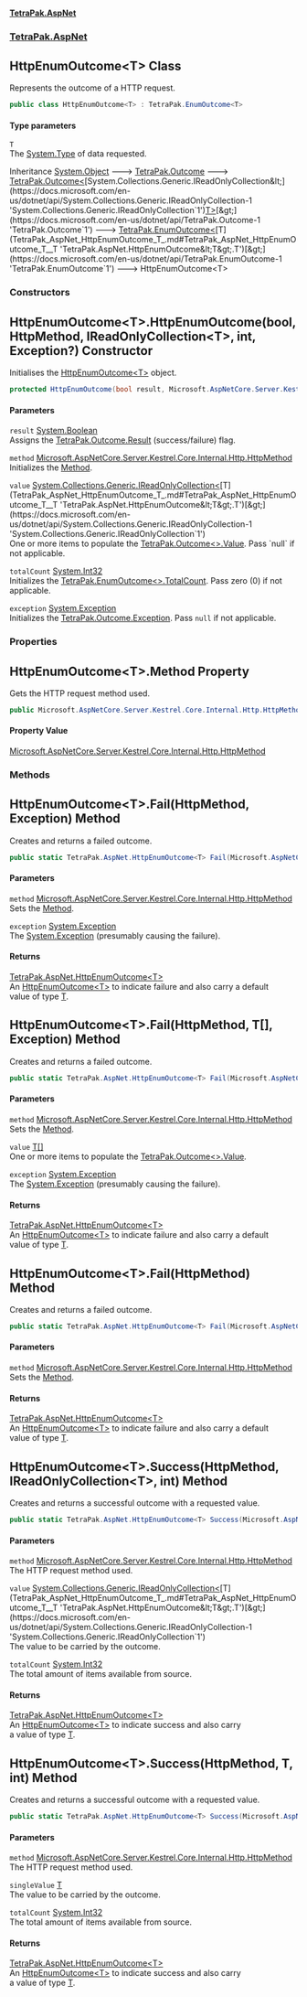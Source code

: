 #### [TetraPak.AspNet](index.md 'index')
### [TetraPak.AspNet](TetraPak_AspNet.md 'TetraPak.AspNet')
## HttpEnumOutcome&lt;T&gt; Class
Represents the outcome of a HTTP request.  
```csharp
public class HttpEnumOutcome<T> : TetraPak.EnumOutcome<T>
```
#### Type parameters
<a name='TetraPak_AspNet_HttpEnumOutcome_T__T'></a>
`T`  
The [System.Type](https://docs.microsoft.com/en-us/dotnet/api/System.Type 'System.Type') of data requested.  
  

Inheritance [System.Object](https://docs.microsoft.com/en-us/dotnet/api/System.Object 'System.Object') &#129106; [TetraPak.Outcome](https://docs.microsoft.com/en-us/dotnet/api/TetraPak.Outcome 'TetraPak.Outcome') &#129106; [TetraPak.Outcome&lt;](https://docs.microsoft.com/en-us/dotnet/api/TetraPak.Outcome-1 'TetraPak.Outcome`1')[System.Collections.Generic.IReadOnlyCollection&lt;](https://docs.microsoft.com/en-us/dotnet/api/System.Collections.Generic.IReadOnlyCollection-1 'System.Collections.Generic.IReadOnlyCollection`1')[T](TetraPak_AspNet_HttpEnumOutcome_T_.md#TetraPak_AspNet_HttpEnumOutcome_T__T 'TetraPak.AspNet.HttpEnumOutcome&lt;T&gt;.T')[&gt;](https://docs.microsoft.com/en-us/dotnet/api/System.Collections.Generic.IReadOnlyCollection-1 'System.Collections.Generic.IReadOnlyCollection`1')[&gt;](https://docs.microsoft.com/en-us/dotnet/api/TetraPak.Outcome-1 'TetraPak.Outcome`1') &#129106; [TetraPak.EnumOutcome&lt;](https://docs.microsoft.com/en-us/dotnet/api/TetraPak.EnumOutcome-1 'TetraPak.EnumOutcome`1')[T](TetraPak_AspNet_HttpEnumOutcome_T_.md#TetraPak_AspNet_HttpEnumOutcome_T__T 'TetraPak.AspNet.HttpEnumOutcome&lt;T&gt;.T')[&gt;](https://docs.microsoft.com/en-us/dotnet/api/TetraPak.EnumOutcome-1 'TetraPak.EnumOutcome`1') &#129106; HttpEnumOutcome&lt;T&gt;  
### Constructors
<a name='TetraPak_AspNet_HttpEnumOutcome_T__HttpEnumOutcome(bool_Microsoft_AspNetCore_Server_Kestrel_Core_Internal_Http_HttpMethod_System_Collections_Generic_IReadOnlyCollection_T__int_System_Exception_)'></a>
## HttpEnumOutcome&lt;T&gt;.HttpEnumOutcome(bool, HttpMethod, IReadOnlyCollection&lt;T&gt;, int, Exception?) Constructor
Initialises the [HttpEnumOutcome&lt;T&gt;](TetraPak_AspNet_HttpEnumOutcome_T_.md 'TetraPak.AspNet.HttpEnumOutcome&lt;T&gt;') object.   
```csharp
protected HttpEnumOutcome(bool result, Microsoft.AspNetCore.Server.Kestrel.Core.Internal.Http.HttpMethod method, System.Collections.Generic.IReadOnlyCollection<T> value, int totalCount, System.Exception? exception=null);
```
#### Parameters
<a name='TetraPak_AspNet_HttpEnumOutcome_T__HttpEnumOutcome(bool_Microsoft_AspNetCore_Server_Kestrel_Core_Internal_Http_HttpMethod_System_Collections_Generic_IReadOnlyCollection_T__int_System_Exception_)_result'></a>
`result` [System.Boolean](https://docs.microsoft.com/en-us/dotnet/api/System.Boolean 'System.Boolean')  
Assigns the [TetraPak.Outcome.Result](https://docs.microsoft.com/en-us/dotnet/api/TetraPak.Outcome.Result 'TetraPak.Outcome.Result') (success/failure) flag.  
  
<a name='TetraPak_AspNet_HttpEnumOutcome_T__HttpEnumOutcome(bool_Microsoft_AspNetCore_Server_Kestrel_Core_Internal_Http_HttpMethod_System_Collections_Generic_IReadOnlyCollection_T__int_System_Exception_)_method'></a>
`method` [Microsoft.AspNetCore.Server.Kestrel.Core.Internal.Http.HttpMethod](https://docs.microsoft.com/en-us/dotnet/api/Microsoft.AspNetCore.Server.Kestrel.Core.Internal.Http.HttpMethod 'Microsoft.AspNetCore.Server.Kestrel.Core.Internal.Http.HttpMethod')  
Initializes the [Method](TetraPak_AspNet_HttpEnumOutcome_T_.md#TetraPak_AspNet_HttpEnumOutcome_T__Method 'TetraPak.AspNet.HttpEnumOutcome&lt;T&gt;.Method').  
  
<a name='TetraPak_AspNet_HttpEnumOutcome_T__HttpEnumOutcome(bool_Microsoft_AspNetCore_Server_Kestrel_Core_Internal_Http_HttpMethod_System_Collections_Generic_IReadOnlyCollection_T__int_System_Exception_)_value'></a>
`value` [System.Collections.Generic.IReadOnlyCollection&lt;](https://docs.microsoft.com/en-us/dotnet/api/System.Collections.Generic.IReadOnlyCollection-1 'System.Collections.Generic.IReadOnlyCollection`1')[T](TetraPak_AspNet_HttpEnumOutcome_T_.md#TetraPak_AspNet_HttpEnumOutcome_T__T 'TetraPak.AspNet.HttpEnumOutcome&lt;T&gt;.T')[&gt;](https://docs.microsoft.com/en-us/dotnet/api/System.Collections.Generic.IReadOnlyCollection-1 'System.Collections.Generic.IReadOnlyCollection`1')  
One or more items to populate the [TetraPak.Outcome&lt;&gt;.Value](https://docs.microsoft.com/en-us/dotnet/api/TetraPak.Outcome-1.Value 'TetraPak.Outcome`1.Value'). Pass `null` if not applicable.  
  
<a name='TetraPak_AspNet_HttpEnumOutcome_T__HttpEnumOutcome(bool_Microsoft_AspNetCore_Server_Kestrel_Core_Internal_Http_HttpMethod_System_Collections_Generic_IReadOnlyCollection_T__int_System_Exception_)_totalCount'></a>
`totalCount` [System.Int32](https://docs.microsoft.com/en-us/dotnet/api/System.Int32 'System.Int32')  
Initializes the [TetraPak.EnumOutcome&lt;&gt;.TotalCount](https://docs.microsoft.com/en-us/dotnet/api/TetraPak.EnumOutcome-1.TotalCount 'TetraPak.EnumOutcome`1.TotalCount'). Pass zero (0) if not applicable.  
  
<a name='TetraPak_AspNet_HttpEnumOutcome_T__HttpEnumOutcome(bool_Microsoft_AspNetCore_Server_Kestrel_Core_Internal_Http_HttpMethod_System_Collections_Generic_IReadOnlyCollection_T__int_System_Exception_)_exception'></a>
`exception` [System.Exception](https://docs.microsoft.com/en-us/dotnet/api/System.Exception 'System.Exception')  
Initializes the [TetraPak.Outcome.Exception](https://docs.microsoft.com/en-us/dotnet/api/TetraPak.Outcome.Exception 'TetraPak.Outcome.Exception'). Pass `null` if not applicable.   
  
  
### Properties
<a name='TetraPak_AspNet_HttpEnumOutcome_T__Method'></a>
## HttpEnumOutcome&lt;T&gt;.Method Property
Gets the HTTP request method used.  
```csharp
public Microsoft.AspNetCore.Server.Kestrel.Core.Internal.Http.HttpMethod Method { get; }
```
#### Property Value
[Microsoft.AspNetCore.Server.Kestrel.Core.Internal.Http.HttpMethod](https://docs.microsoft.com/en-us/dotnet/api/Microsoft.AspNetCore.Server.Kestrel.Core.Internal.Http.HttpMethod 'Microsoft.AspNetCore.Server.Kestrel.Core.Internal.Http.HttpMethod')
  
### Methods
<a name='TetraPak_AspNet_HttpEnumOutcome_T__Fail(Microsoft_AspNetCore_Server_Kestrel_Core_Internal_Http_HttpMethod_System_Exception)'></a>
## HttpEnumOutcome&lt;T&gt;.Fail(HttpMethod, Exception) Method
Creates and returns a failed outcome.  
```csharp
public static TetraPak.AspNet.HttpEnumOutcome<T> Fail(Microsoft.AspNetCore.Server.Kestrel.Core.Internal.Http.HttpMethod method, System.Exception exception);
```
#### Parameters
<a name='TetraPak_AspNet_HttpEnumOutcome_T__Fail(Microsoft_AspNetCore_Server_Kestrel_Core_Internal_Http_HttpMethod_System_Exception)_method'></a>
`method` [Microsoft.AspNetCore.Server.Kestrel.Core.Internal.Http.HttpMethod](https://docs.microsoft.com/en-us/dotnet/api/Microsoft.AspNetCore.Server.Kestrel.Core.Internal.Http.HttpMethod 'Microsoft.AspNetCore.Server.Kestrel.Core.Internal.Http.HttpMethod')  
Sets the [Method](TetraPak_AspNet_HttpEnumOutcome_T_.md#TetraPak_AspNet_HttpEnumOutcome_T__Method 'TetraPak.AspNet.HttpEnumOutcome&lt;T&gt;.Method').  
  
<a name='TetraPak_AspNet_HttpEnumOutcome_T__Fail(Microsoft_AspNetCore_Server_Kestrel_Core_Internal_Http_HttpMethod_System_Exception)_exception'></a>
`exception` [System.Exception](https://docs.microsoft.com/en-us/dotnet/api/System.Exception 'System.Exception')  
The [System.Exception](https://docs.microsoft.com/en-us/dotnet/api/System.Exception 'System.Exception') (presumably causing the failure).  
  
#### Returns
[TetraPak.AspNet.HttpEnumOutcome&lt;](TetraPak_AspNet_HttpEnumOutcome_T_.md 'TetraPak.AspNet.HttpEnumOutcome&lt;T&gt;')[T](TetraPak_AspNet_HttpEnumOutcome_T_.md#TetraPak_AspNet_HttpEnumOutcome_T__T 'TetraPak.AspNet.HttpEnumOutcome&lt;T&gt;.T')[&gt;](TetraPak_AspNet_HttpEnumOutcome_T_.md 'TetraPak.AspNet.HttpEnumOutcome&lt;T&gt;')  
An [HttpEnumOutcome&lt;T&gt;](TetraPak_AspNet_HttpEnumOutcome_T_.md 'TetraPak.AspNet.HttpEnumOutcome&lt;T&gt;') to indicate failure and also carry a default  
value of type [T](TetraPak_AspNet_HttpEnumOutcome_T_.md#TetraPak_AspNet_HttpEnumOutcome_T__T 'TetraPak.AspNet.HttpEnumOutcome&lt;T&gt;.T').  
  
<a name='TetraPak_AspNet_HttpEnumOutcome_T__Fail(Microsoft_AspNetCore_Server_Kestrel_Core_Internal_Http_HttpMethod_T___System_Exception)'></a>
## HttpEnumOutcome&lt;T&gt;.Fail(HttpMethod, T[], Exception) Method
Creates and returns a failed outcome.  
```csharp
public static TetraPak.AspNet.HttpEnumOutcome<T> Fail(Microsoft.AspNetCore.Server.Kestrel.Core.Internal.Http.HttpMethod method, T[] value, System.Exception exception);
```
#### Parameters
<a name='TetraPak_AspNet_HttpEnumOutcome_T__Fail(Microsoft_AspNetCore_Server_Kestrel_Core_Internal_Http_HttpMethod_T___System_Exception)_method'></a>
`method` [Microsoft.AspNetCore.Server.Kestrel.Core.Internal.Http.HttpMethod](https://docs.microsoft.com/en-us/dotnet/api/Microsoft.AspNetCore.Server.Kestrel.Core.Internal.Http.HttpMethod 'Microsoft.AspNetCore.Server.Kestrel.Core.Internal.Http.HttpMethod')  
Sets the [Method](TetraPak_AspNet_HttpEnumOutcome_T_.md#TetraPak_AspNet_HttpEnumOutcome_T__Method 'TetraPak.AspNet.HttpEnumOutcome&lt;T&gt;.Method').  
  
<a name='TetraPak_AspNet_HttpEnumOutcome_T__Fail(Microsoft_AspNetCore_Server_Kestrel_Core_Internal_Http_HttpMethod_T___System_Exception)_value'></a>
`value` [T](TetraPak_AspNet_HttpEnumOutcome_T_.md#TetraPak_AspNet_HttpEnumOutcome_T__T 'TetraPak.AspNet.HttpEnumOutcome&lt;T&gt;.T')[[]](https://docs.microsoft.com/en-us/dotnet/api/System.Array 'System.Array')  
One or more items to populate the [TetraPak.Outcome&lt;&gt;.Value](https://docs.microsoft.com/en-us/dotnet/api/TetraPak.Outcome-1.Value 'TetraPak.Outcome`1.Value').  
  
<a name='TetraPak_AspNet_HttpEnumOutcome_T__Fail(Microsoft_AspNetCore_Server_Kestrel_Core_Internal_Http_HttpMethod_T___System_Exception)_exception'></a>
`exception` [System.Exception](https://docs.microsoft.com/en-us/dotnet/api/System.Exception 'System.Exception')  
The [System.Exception](https://docs.microsoft.com/en-us/dotnet/api/System.Exception 'System.Exception') (presumably causing the failure).  
  
#### Returns
[TetraPak.AspNet.HttpEnumOutcome&lt;](TetraPak_AspNet_HttpEnumOutcome_T_.md 'TetraPak.AspNet.HttpEnumOutcome&lt;T&gt;')[T](TetraPak_AspNet_HttpEnumOutcome_T_.md#TetraPak_AspNet_HttpEnumOutcome_T__T 'TetraPak.AspNet.HttpEnumOutcome&lt;T&gt;.T')[&gt;](TetraPak_AspNet_HttpEnumOutcome_T_.md 'TetraPak.AspNet.HttpEnumOutcome&lt;T&gt;')  
An [HttpEnumOutcome&lt;T&gt;](TetraPak_AspNet_HttpEnumOutcome_T_.md 'TetraPak.AspNet.HttpEnumOutcome&lt;T&gt;') to indicate failure and also carry a default  
value of type [T](TetraPak_AspNet_HttpEnumOutcome_T_.md#TetraPak_AspNet_HttpEnumOutcome_T__T 'TetraPak.AspNet.HttpEnumOutcome&lt;T&gt;.T').  
  
<a name='TetraPak_AspNet_HttpEnumOutcome_T__Fail(Microsoft_AspNetCore_Server_Kestrel_Core_Internal_Http_HttpMethod)'></a>
## HttpEnumOutcome&lt;T&gt;.Fail(HttpMethod) Method
Creates and returns a failed outcome.  
```csharp
public static TetraPak.AspNet.HttpEnumOutcome<T> Fail(Microsoft.AspNetCore.Server.Kestrel.Core.Internal.Http.HttpMethod method);
```
#### Parameters
<a name='TetraPak_AspNet_HttpEnumOutcome_T__Fail(Microsoft_AspNetCore_Server_Kestrel_Core_Internal_Http_HttpMethod)_method'></a>
`method` [Microsoft.AspNetCore.Server.Kestrel.Core.Internal.Http.HttpMethod](https://docs.microsoft.com/en-us/dotnet/api/Microsoft.AspNetCore.Server.Kestrel.Core.Internal.Http.HttpMethod 'Microsoft.AspNetCore.Server.Kestrel.Core.Internal.Http.HttpMethod')  
Sets the [Method](TetraPak_AspNet_HttpEnumOutcome_T_.md#TetraPak_AspNet_HttpEnumOutcome_T__Method 'TetraPak.AspNet.HttpEnumOutcome&lt;T&gt;.Method').  
  
#### Returns
[TetraPak.AspNet.HttpEnumOutcome&lt;](TetraPak_AspNet_HttpEnumOutcome_T_.md 'TetraPak.AspNet.HttpEnumOutcome&lt;T&gt;')[T](TetraPak_AspNet_HttpEnumOutcome_T_.md#TetraPak_AspNet_HttpEnumOutcome_T__T 'TetraPak.AspNet.HttpEnumOutcome&lt;T&gt;.T')[&gt;](TetraPak_AspNet_HttpEnumOutcome_T_.md 'TetraPak.AspNet.HttpEnumOutcome&lt;T&gt;')  
An [HttpEnumOutcome&lt;T&gt;](TetraPak_AspNet_HttpEnumOutcome_T_.md 'TetraPak.AspNet.HttpEnumOutcome&lt;T&gt;') to indicate failure and also carry a default  
value of type [T](TetraPak_AspNet_HttpEnumOutcome_T_.md#TetraPak_AspNet_HttpEnumOutcome_T__T 'TetraPak.AspNet.HttpEnumOutcome&lt;T&gt;.T').  
  
<a name='TetraPak_AspNet_HttpEnumOutcome_T__Success(Microsoft_AspNetCore_Server_Kestrel_Core_Internal_Http_HttpMethod_System_Collections_Generic_IReadOnlyCollection_T__int)'></a>
## HttpEnumOutcome&lt;T&gt;.Success(HttpMethod, IReadOnlyCollection&lt;T&gt;, int) Method
Creates and returns a successful outcome with a requested value.  
```csharp
public static TetraPak.AspNet.HttpEnumOutcome<T> Success(Microsoft.AspNetCore.Server.Kestrel.Core.Internal.Http.HttpMethod method, System.Collections.Generic.IReadOnlyCollection<T> value, int totalCount=0);
```
#### Parameters
<a name='TetraPak_AspNet_HttpEnumOutcome_T__Success(Microsoft_AspNetCore_Server_Kestrel_Core_Internal_Http_HttpMethod_System_Collections_Generic_IReadOnlyCollection_T__int)_method'></a>
`method` [Microsoft.AspNetCore.Server.Kestrel.Core.Internal.Http.HttpMethod](https://docs.microsoft.com/en-us/dotnet/api/Microsoft.AspNetCore.Server.Kestrel.Core.Internal.Http.HttpMethod 'Microsoft.AspNetCore.Server.Kestrel.Core.Internal.Http.HttpMethod')  
The HTTP request method used.  
  
<a name='TetraPak_AspNet_HttpEnumOutcome_T__Success(Microsoft_AspNetCore_Server_Kestrel_Core_Internal_Http_HttpMethod_System_Collections_Generic_IReadOnlyCollection_T__int)_value'></a>
`value` [System.Collections.Generic.IReadOnlyCollection&lt;](https://docs.microsoft.com/en-us/dotnet/api/System.Collections.Generic.IReadOnlyCollection-1 'System.Collections.Generic.IReadOnlyCollection`1')[T](TetraPak_AspNet_HttpEnumOutcome_T_.md#TetraPak_AspNet_HttpEnumOutcome_T__T 'TetraPak.AspNet.HttpEnumOutcome&lt;T&gt;.T')[&gt;](https://docs.microsoft.com/en-us/dotnet/api/System.Collections.Generic.IReadOnlyCollection-1 'System.Collections.Generic.IReadOnlyCollection`1')  
The value to be carried by the outcome.  
  
<a name='TetraPak_AspNet_HttpEnumOutcome_T__Success(Microsoft_AspNetCore_Server_Kestrel_Core_Internal_Http_HttpMethod_System_Collections_Generic_IReadOnlyCollection_T__int)_totalCount'></a>
`totalCount` [System.Int32](https://docs.microsoft.com/en-us/dotnet/api/System.Int32 'System.Int32')  
The total amount of items available from source.  
  
#### Returns
[TetraPak.AspNet.HttpEnumOutcome&lt;](TetraPak_AspNet_HttpEnumOutcome_T_.md 'TetraPak.AspNet.HttpEnumOutcome&lt;T&gt;')[T](TetraPak_AspNet_HttpEnumOutcome_T_.md#TetraPak_AspNet_HttpEnumOutcome_T__T 'TetraPak.AspNet.HttpEnumOutcome&lt;T&gt;.T')[&gt;](TetraPak_AspNet_HttpEnumOutcome_T_.md 'TetraPak.AspNet.HttpEnumOutcome&lt;T&gt;')  
An [HttpEnumOutcome&lt;T&gt;](TetraPak_AspNet_HttpEnumOutcome_T_.md 'TetraPak.AspNet.HttpEnumOutcome&lt;T&gt;') to indicate success and also carry  
a value of type [T](TetraPak_AspNet_HttpEnumOutcome_T_.md#TetraPak_AspNet_HttpEnumOutcome_T__T 'TetraPak.AspNet.HttpEnumOutcome&lt;T&gt;.T').  
  
<a name='TetraPak_AspNet_HttpEnumOutcome_T__Success(Microsoft_AspNetCore_Server_Kestrel_Core_Internal_Http_HttpMethod_T_int)'></a>
## HttpEnumOutcome&lt;T&gt;.Success(HttpMethod, T, int) Method
Creates and returns a successful outcome with a requested value.  
```csharp
public static TetraPak.AspNet.HttpEnumOutcome<T> Success(Microsoft.AspNetCore.Server.Kestrel.Core.Internal.Http.HttpMethod method, T singleValue, int totalCount=0);
```
#### Parameters
<a name='TetraPak_AspNet_HttpEnumOutcome_T__Success(Microsoft_AspNetCore_Server_Kestrel_Core_Internal_Http_HttpMethod_T_int)_method'></a>
`method` [Microsoft.AspNetCore.Server.Kestrel.Core.Internal.Http.HttpMethod](https://docs.microsoft.com/en-us/dotnet/api/Microsoft.AspNetCore.Server.Kestrel.Core.Internal.Http.HttpMethod 'Microsoft.AspNetCore.Server.Kestrel.Core.Internal.Http.HttpMethod')  
The HTTP request method used.  
  
<a name='TetraPak_AspNet_HttpEnumOutcome_T__Success(Microsoft_AspNetCore_Server_Kestrel_Core_Internal_Http_HttpMethod_T_int)_singleValue'></a>
`singleValue` [T](TetraPak_AspNet_HttpEnumOutcome_T_.md#TetraPak_AspNet_HttpEnumOutcome_T__T 'TetraPak.AspNet.HttpEnumOutcome&lt;T&gt;.T')  
The value to be carried by the outcome.  
  
<a name='TetraPak_AspNet_HttpEnumOutcome_T__Success(Microsoft_AspNetCore_Server_Kestrel_Core_Internal_Http_HttpMethod_T_int)_totalCount'></a>
`totalCount` [System.Int32](https://docs.microsoft.com/en-us/dotnet/api/System.Int32 'System.Int32')  
The total amount of items available from source.  
  
#### Returns
[TetraPak.AspNet.HttpEnumOutcome&lt;](TetraPak_AspNet_HttpEnumOutcome_T_.md 'TetraPak.AspNet.HttpEnumOutcome&lt;T&gt;')[T](TetraPak_AspNet_HttpEnumOutcome_T_.md#TetraPak_AspNet_HttpEnumOutcome_T__T 'TetraPak.AspNet.HttpEnumOutcome&lt;T&gt;.T')[&gt;](TetraPak_AspNet_HttpEnumOutcome_T_.md 'TetraPak.AspNet.HttpEnumOutcome&lt;T&gt;')  
An [HttpEnumOutcome&lt;T&gt;](TetraPak_AspNet_HttpEnumOutcome_T_.md 'TetraPak.AspNet.HttpEnumOutcome&lt;T&gt;') to indicate success and also carry  
a value of type [T](TetraPak_AspNet_HttpEnumOutcome_T_.md#TetraPak_AspNet_HttpEnumOutcome_T__T 'TetraPak.AspNet.HttpEnumOutcome&lt;T&gt;.T').  
  
